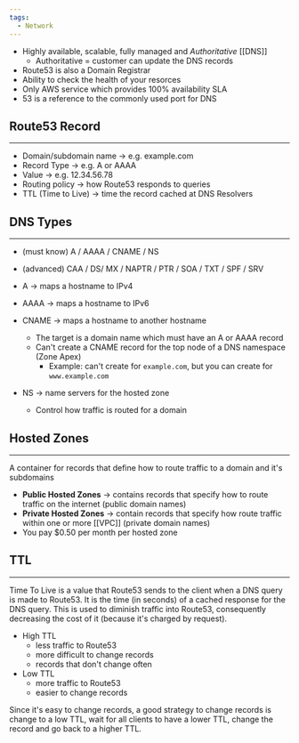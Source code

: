 ```yaml
---
tags:
  - Network
---
```


- Highly available, scalable, fully managed and _Authoritative_ [[DNS]]
	- Authoritative = customer can update the DNS records
- Route53 is also a Domain Registrar
- Ability to check the health of your resorces
- Only AWS service which provides 100% availability SLA
- 53 is a reference to the commonly used port for DNS 
## Route53 Record
---
- Domain/subdomain name -> e.g. example.com
- Record Type -> e.g. A or AAAA
- Value -> e.g. 12.34.56.78
- Routing policy -> how Route53 responds to queries
- TTL (Time to Live) -> time the record cached at DNS Resolvers

## DNS Types
---
- (must know) A / AAAA / CNAME / NS
- (advanced) CAA / DS/ MX / NAPTR / PTR / SOA / TXT / SPF / SRV

- A -> maps a hostname to IPv4
- AAAA -> maps a hostname to IPv6
- CNAME -> maps a hostname to another hostname
	- The target is a domain name which must have an A or AAAA record
	- Can't create a CNAME record for the top node of a DNS namespace (Zone Apex)
		- Example: can't create for `example.com`, but you can create for `www.example.com`
- NS -> name servers for the hosted zone
	- Control how traffic is routed for a domain

## Hosted Zones
---
A container for records that define how to route traffic to a domain and it's subdomains

- __Public Hosted Zones__ -> contains records that specify how to route traffic on the internet (public domain names)
- __Private Hosted Zones__ -> contain records that specify how route traffic within one or more [[VPC]] (private domain names)
- You pay $0.50 per month per hosted zone

## TTL
---
Time To Live is a value that Route53 sends to the client when a DNS query is made to Route53. It is the time (in seconds) of a cached response for the DNS query. 
This is used to diminish traffic into Route53, consequently decreasing the cost of it (because it's charged by request).

- High TTL
	- less traffic to Route53
	- more difficult to change records
	- records that don't change often
- Low TTL
	- more traffic to Route53
	- easier to change records

Since it's easy to change records, a good strategy to change records is change to a low TTL, wait for all clients to have a lower TTL, change the record and go back to a higher TTL.